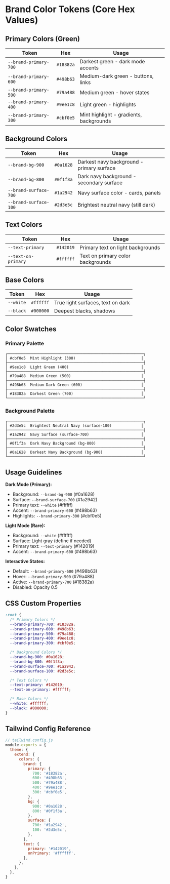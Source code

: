 # Brand Color Tokens (Core Hex Values)

## Primary Colors (Green)

| Token | Hex | Usage |
|-------|-----|-------|
| `--brand-primary-700` | `#18382a` | Darkest green - dark mode accents |
| `--brand-primary-600` | `#498b63` | Medium-dark green - buttons, links |
| `--brand-primary-500` | `#79a488` | Medium green - hover states |
| `--brand-primary-400` | `#9ee1c8` | Light green - highlights |
| `--brand-primary-300` | `#cbf0e5` | Mint highlight - gradients, backgrounds |

## Background Colors

| Token | Hex | Usage |
|-------|-----|-------|
| `--brand-bg-900` | `#0a1628` | Darkest navy background - primary surface |
| `--brand-bg-800` | `#0f1f3a` | Dark navy background - secondary surface |
| `--brand-surface-700` | `#1a2942` | Navy surface color - cards, panels |
| `--brand-surface-100` | `#2d3e5c` | Brightest neutral navy (still dark) |

## Text Colors

| Token | Hex | Usage |
|-------|-----|-------|
| `--text-primary` | `#142019` | Primary text on light backgrounds |
| `--text-on-primary` | `#ffffff` | Text on primary color backgrounds |

## Base Colors

| Token | Hex | Usage |
|-------|-----|-------|
| `--white` | `#ffffff` | True light surfaces, text on dark |
| `--black` | `#000000` | Deepest blacks, shadows |

## Color Swatches

### Primary Palette
```
┌────────────────────────────────────────────────────────────┐
│ #cbf0e5  Mint Highlight (300)                             │
├────────────────────────────────────────────────────────────┤
│ #9ee1c8  Light Green (400)                                │
├────────────────────────────────────────────────────────────┤
│ #79a488  Medium Green (500)                               │
├────────────────────────────────────────────────────────────┤
│ #498b63  Medium-Dark Green (600)                          │
├────────────────────────────────────────────────────────────┤
│ #18382a  Darkest Green (700)                              │
└────────────────────────────────────────────────────────────┘
```

### Background Palette
```
┌────────────────────────────────────────────────────────────┐
│ #2d3e5c  Brightest Neutral Navy (surface-100)             │
├────────────────────────────────────────────────────────────┤
│ #1a2942  Navy Surface (surface-700)                       │
├────────────────────────────────────────────────────────────┤
│ #0f1f3a  Dark Navy Background (bg-800)                    │
├────────────────────────────────────────────────────────────┤
│ #0a1628  Darkest Navy Background (bg-900)                 │
└────────────────────────────────────────────────────────────┘
```

## Usage Guidelines

**Dark Mode (Primary):**
- Background: `--brand-bg-900` (#0a1628)
- Surface: `--brand-surface-700` (#1a2942)
- Primary text: `--white` (#ffffff)
- Accent: `--brand-primary-600` (#498b63)
- Highlights: `--brand-primary-300` (#cbf0e5)

**Light Mode (Rare):**
- Background: `--white` (#ffffff)
- Surface: Light gray (define if needed)
- Primary text: `--text-primary` (#142019)
- Accent: `--brand-primary-600` (#498b63)

**Interactive States:**
- Default: `--brand-primary-600` (#498b63)
- Hover: `--brand-primary-500` (#79a488)
- Active: `--brand-primary-700` (#18382a)
- Disabled: Opacity 0.5

## CSS Custom Properties

```css
:root {
  /* Primary Colors */
  --brand-primary-700: #18382a;
  --brand-primary-600: #498b63;
  --brand-primary-500: #79a488;
  --brand-primary-400: #9ee1c8;
  --brand-primary-300: #cbf0e5;

  /* Background Colors */
  --brand-bg-900: #0a1628;
  --brand-bg-800: #0f1f3a;
  --brand-surface-700: #1a2942;
  --brand-surface-100: #2d3e5c;

  /* Text Colors */
  --text-primary: #142019;
  --text-on-primary: #ffffff;

  /* Base Colors */
  --white: #ffffff;
  --black: #000000;
}
```

## Tailwind Config Reference

```javascript
// tailwind.config.js
module.exports = {
  theme: {
    extend: {
      colors: {
        brand: {
          primary: {
            700: '#18382a',
            600: '#498b63',
            500: '#79a488',
            400: '#9ee1c8',
            300: '#cbf0e5',
          },
          bg: {
            900: '#0a1628',
            800: '#0f1f3a',
          },
          surface: {
            700: '#1a2942',
            100: '#2d3e5c',
          },
        },
        text: {
          primary: '#142019',
          onPrimary: '#ffffff',
        },
      },
    },
  },
}
```
